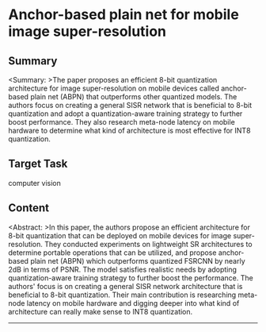 # Anchor-based plain net for mobile image super-resolution

## Summary

<Summary: >The paper proposes an efficient 8-bit quantization architecture for image super-resolution on mobile devices called anchor-based plain net (ABPN) that outperforms other quantized models. The authors focus on creating a general SISR network that is beneficial to 8-bit quantization and adopt a quantization-aware training strategy to further boost performance. They also research meta-node latency on mobile hardware to determine what kind of architecture is most effective for INT8 quantization.


## Target Task

computer vision

## Content

<Abstract: >In this paper, the authors propose an efficient architecture for 8-bit quantization that can be deployed on mobile devices for image super-resolution. They conducted experiments on lightweight SR architectures to determine portable operations that can be utilized, and propose anchor-based plain net (ABPN) which outperforms quantized FSRCNN by nearly 2dB in terms of PSNR. The model satisfies realistic needs by adopting quantization-aware training strategy to further boost the performance. The authors' focus is on creating a general SISR network architecture that is beneficial to 8-bit quantization. Their main contribution is researching meta-node latency on mobile hardware and digging deeper into what kind of architecture can really make sense to INT8 quantization.



---

